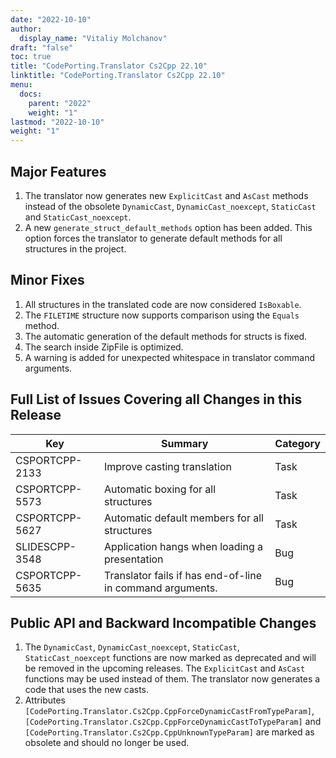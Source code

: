 ```yaml
---
date: "2022-10-10"
author:
  display_name: "Vitaliy Molchanov"
draft: "false"
toc: true
title: "CodePorting.Translator Cs2Cpp 22.10"
linktitle: "CodePorting.Translator Cs2Cpp 22.10"
menu:
  docs:
    parent: "2022"
    weight: "1"
lastmod: "2022-10-10"
weight: "1"
---
```


## Major Features ##

1. The translator now generates new `ExplicitCast` and `AsCast` methods instead of the obsolete `DynamicCast`, `DynamicCast_noexcept`, `StaticCast` and `StaticCast_noexcept`.
1. A new `generate_struct_default_methods` option has been added. This option forces the translator to generate default methods for all structures in the project.

## Minor Fixes ##

1. All structures in the translated code are now considered `IsBoxable`.
1. The `FILETIME` structure now supports comparison using the `Equals` method.
1. The automatic generation of the default methods for structs is fixed.
1. The search inside ZipFile is optimized.
1. A warning is added for unexpected whitespace in translator command arguments.

## Full List of Issues Covering all Changes in this Release ##

| Key          | Summary | Category |
|--------------| --- |----------|
|CSPORTCPP-2133|Improve casting translation|Task|
|CSPORTCPP-5573|Automatic boxing for all structures|Task|
|CSPORTCPP-5627|Automatic default members for all structures|Task|
|SLIDESCPP-3548|Application hangs when loading a presentation|Bug|
|CSPORTCPP-5635|Translator fails if has end-of-line in command arguments.|Bug|

## Public API and Backward Incompatible Changes ##

1. The `DynamicCast`, `DynamicCast_noexcept`, `StaticCast`, `StaticCast_noexcept` functions are now marked as deprecated and will be removed in the upcoming releases. The `ExplicitCast` and `AsCast` functions may be used instead of them. The translator now generates a code that uses the new casts.
1. Attributes `[CodePorting.Translator.Cs2Cpp.CppForceDynamicCastFromTypeParam]`, `[CodePorting.Translator.Cs2Cpp.CppForceDynamicCastToTypeParam]` and `[CodePorting.Translator.Cs2Cpp.CppUnknownTypeParam]` are marked as obsolete and should no longer be used.
